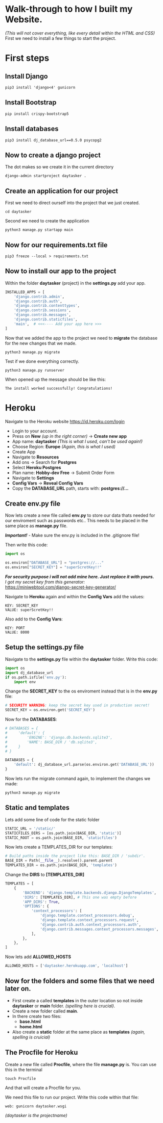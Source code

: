 # Walk-through to how I built my Website.
*(This will not cover everything, like every detail within the HTML and CSS)*
First we need to install a few things to start the project.

# First steps

## Install Django
```
pip3 install 'django<4' gunicorn
```

## Install Bootstrap
```
pip install crispy-bootstrap5
```

## Install databases
```
pip3 install dj_database_url==0.5.0 psycopg2
```

## Now to create a django project
The dot makes so we create it in the current directory
```
django-admin startproject daytasker .
```

## Create an application for our project
First we need to direct ourself into the project that we just created.
```
cd daytasker
```
Second we need to create the application
```
python3 manage.py startapp main
```

## Now for our requirements.txt file
```
pip3 freeze --local > requirements.txt
```

## Now to install our app to the project
Within the folder **daytasker** (project) in the **settings.py** add your app.
```python
INSTALLED_APPS = [
    'django.contrib.admin',
    'django.contrib.auth',
    'django.contrib.contenttypes',
    'django.contrib.sessions',
    'django.contrib.messages',
    'django.contrib.staticfiles',
    'main',  # <<<---- Add your app here >>>
]
```

Now that we added the app to the project we need to **migrate** the database for the new changes that we made.
```
python3 manage.py migrate
```

Test if we done everything correctly.
```
python3 manage.py runserver
```

When opened up the message should be like this:
```
The install worked successfully! Congratulations!
```

# Heroku
Navigate to the Heroku website
<a>https://id.heroku.com/login</a>
- Login to your account.
- Press on **New** *(up in the right corner)* -> **Create new app**
- App name: **daytasker** *(This is what I used, can't be used again!)*
- Choose Region: **Europe** *(Again, this is what I used)*
- Create App
- Navigate to **Resources**
- Add ons -> Search for **Postgres**
- Select **Heroku Postgres**
- Plan name: **Hobby-dev Free** -> Submit Order Form
- Navigate to **Settings**
- **Config Vars** -> **Reveal Config Vars**
- Copy the **DATABASE_URL** path, starts with: **postgres://...**

## Create env.py file
Now lets create a new file called **env.py** to store our data thats needed for our enviroment such as passwords etc..
This needs to be placed in the same place as **manage.py** file.

***Important!*** - Make sure the env.py is included in the .gitignore file!

Then write this code:
```python
import os

os.environ["DATABASE_URL"] = "postgres://..."
os.environ["SECRET_KEY"] = "superScretKey!!"
```
***For security purpose i will not add mine here. Just replace it with yours.***<br>
*I got my secret key from this generator:<br>*
<a>https://miniwebtool.com/django-secret-key-generator/</a>

Navigate to **Heroku** again and within the **Config Vars** add the values:<br>
```
KEY: SECRET_KEY
VALUE: superScretKey!!
```

Also add to the **Config Vars**:
```
KEY: PORT
VALUE: 8000
```

## Setup the settings.py file
Navigate to the **settings.py** file within the **daytasker** folder.
Write this code:
```python
import os
import dj_database_url
if os.path.isfile('env.py'):
    import env
```

Change the **SECRET_KEY** to the os enviroment instead that is in the **env.py** file:
```python
# SECURITY WARNING: keep the secret key used in production secret!
SECRET_KEY = os.environ.get('SECRET_KEY')
```

Now for the **DATABASES**:
```python
# DATABASES = {
#     'default': {
#         'ENGINE': 'django.db.backends.sqlite3',
#         'NAME': BASE_DIR / 'db.sqlite3',
#     }
# }

DATABASES = {
    'default': dj_database_url.parse(os.environ.get('DATABASE_URL'))
}
```

Now lets run the migrate command again, to implement the changes we made:
```
python3 manage.py migrate
```

## Static and templates
Lets add some line of code for the static folder
```python
STATIC_URL = '/static/'
STATICFILES_DIRS = [os.path.join(BASE_DIR, 'static')]
STATIC_ROOT = os.path.join(BASE_DIR, 'staticfiles')
```

Now lets create a TEMPLATES_DIR for our templates:
```python
# Build paths inside the project like this: BASE_DIR / 'subdir'.
BASE_DIR = Path(__file__).resolve().parent.parent
TEMPLATES_DIR = os.path.join(BASE_DIR, 'templates')
```

Change the **DIRS** to **[TEMPLATES_DIR]**

```python
TEMPLATES = [
    {
        'BACKEND': 'django.template.backends.django.DjangoTemplates',
        'DIRS': [TEMPLATES_DIR], # This one was empty before
        'APP_DIRS': True,
        'OPTIONS': {
            'context_processors': [
                'django.template.context_processors.debug',
                'django.template.context_processors.request',
                'django.contrib.auth.context_processors.auth',
                'django.contrib.messages.context_processors.messages',
            ],
        },
    },
]
```

Now lets add **ALLOWED_HOSTS**
```python
ALLOWED_HOSTS = ['daytasker.herokuapp.com', 'localhost']
```

## Now for the folders and some files that we need later on.
- First create a called **templates** in the outer location so not inside **daytasker** or **main** folder. *(spelling here is crucial)*. 
- Create a new folder called **main**.
- In there create two files:
    - **base.html**
    - **home.html**
- Also create a **static** folder at the same place as **templates** *(again, spelling is cruicial)*

## The Procfile for Heroku
Create a new file called **Procfile**, where the file **manage.py** is.
You can use this in the terminal
```
touch Procfile
```
And that will create a Procfile for you.

We need this file to run our project.
Write this code within that file:
```
web: gunicorn daytasker.wsgi
```
*(daytasker is the projectname)*